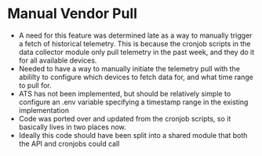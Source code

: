 # Manual Vendor Pull
* A need for this feature was determined late as a way to manually trigger a fetch of historical telemetry. This is because the cronjob scripts in the data collector module only pull telemetry in the past week, and they do it for all available devices.
* Needed to have a way to manually initiate the telemetry pull with the abililty to configure which devices to fetch data for, and what time range to pull for.
* ATS has not been implemented, but should be relatively simple to configure an .env variable specifying a timestamp range in the existing implementation
* Code was ported over and updated from the cronjob scripts, so it basically lives in two places now. 
* Ideally this code should have been split into a shared module that both the API and cronjobs could call
